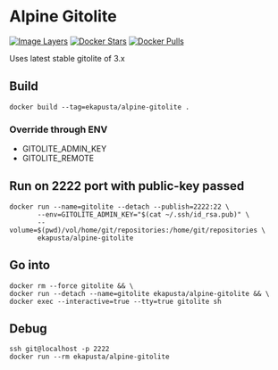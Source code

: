 # Alpine Gitolite

[![Image Layers](https://badge.imagelayers.io/ekapusta/alpine-gitolite:latest.svg)](https://imagelayers.io/?images=ekapusta/alpine-gitolite:latest) [![Docker Stars](https://img.shields.io/docker/stars/ekapusta/alpine-gitolite.svg?style=flat-square)](https://hub.docker.com/r/ekapusta/alpine-gitolite/) [![Docker Pulls](https://img.shields.io/docker/pulls/ekapusta/alpine-gitolite.svg?style=flat-square)](https://hub.docker.com/r/ekapusta/alpine-gitolite/)

Uses latest stable gitolite of 3.x

## Build

    docker build --tag=ekapusta/alpine-gitolite .

### Override through ENV

 * GITOLITE_ADMIN_KEY
 * GITOLITE_REMOTE


## Run on 2222 port with public-key passed

    docker run --name=gitolite --detach --publish=2222:22 \
           --env=GITOLITE_ADMIN_KEY="$(cat ~/.ssh/id_rsa.pub)" \
           --volume=$(pwd)/vol/home/git/repositories:/home/git/repositories \
           ekapusta/alpine-gitolite

## Go into

    docker rm --force gitolite && \
    docker run --detach --name=gitolite ekapusta/alpine-gitolite && \
    docker exec --interactive=true --tty=true gitolite sh

## Debug

    ssh git@localhost -p 2222
    docker run --rm ekapusta/alpine-gitolite
